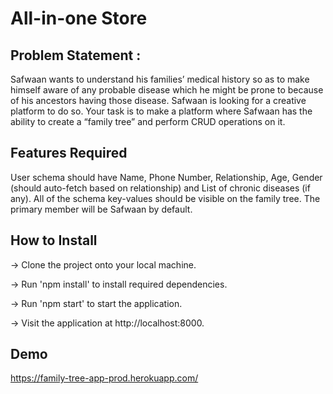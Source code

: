 
# All-in-one Store

## Problem Statement :

Safwaan wants to understand his families’ medical history so as to make himself aware of any probable disease which he might be prone to because of his ancestors having those disease. Safwaan is looking for a creative platform to do so.
Your task is to make a platform where Safwaan has the ability to create a “family tree” and perform CRUD operations on it.
## Features Required


User schema should have Name, Phone Number, Relationship, Age, Gender (should auto-fetch based on relationship) and List of chronic diseases (if any). All of the schema key-values should be visible on the family tree. The primary member will be Safwaan by default.
## How to Install

-> Clone the project onto your local machine.

-> Run 'npm install' to install required dependencies.

-> Run 'npm start' to start the application.

-> Visit the application at http://localhost:8000.

## Demo

https://family-tree-app-prod.herokuapp.com/